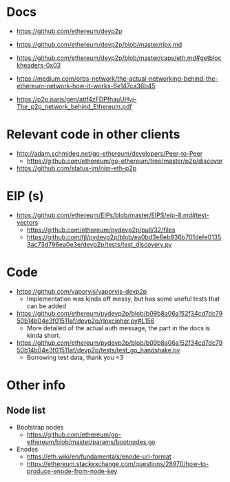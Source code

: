 
# Docs
- https://github.com/ethereum/devp2p
- https://github.com/ethereum/devp2p/blob/master/rlpx.md
- https://github.com/ethereum/devp2p/blob/master/caps/eth.md#getblockheaders-0x03

- https://medium.com/orbs-network/the-actual-networking-behind-the-ethereum-network-how-it-works-6e147ca36b45
- https://p2p.paris/gen/attf4zFDPfhauUHyj-The_p2p_network_behind_Ethereum.pdf

# Relevant code in other clients
- http://adam.schmideg.net/go-ethereum/developers/Peer-to-Peer
    - https://github.com/ethereum/go-ethereum/tree/master/p2p/discover
- https://github.com/status-im/nim-eth-p2p


# EIP (s)
- https://github.com/ethereum/EIPs/blob/master/EIPS/eip-8.md#test-vectors
    - https://github.com/ethereum/pydevp2p/pull/32/files
    - https://github.com/fjl/pydevp2p/blob/ea0bd3e6eb836b701defe01353ac73d796ea0e3e/devp2p/tests/test_discovery.py

# Code 
- https://github.com/vaporyjs/vaporyjs-devp2p
    - Implementation was kinda off messy, but has some useful tests that can be added
- https://github.com/ethereum/pydevp2p/blob/b09b8a06a152f34cd7dc7950b14b04e3f01511af/devp2p/rlpxcipher.py#L156
    - More detailed of the actual auth message, the part in the docs is kinda short.
- https://github.com/ethereum/pydevp2p/blob/b09b8a06a152f34cd7dc7950b14b04e3f01511af/devp2p/tests/test_go_handshake.py
    - Borrowing test data, thank you <3
     
# Other info
## Node list
- Bootstrap nodes
    - https://github.com/ethereum/go-ethereum/blob/master/params/bootnodes.go
- Enodes
    - https://eth.wiki/en/fundamentals/enode-url-format
    - https://ethereum.stackexchange.com/questions/28970/how-to-produce-enode-from-node-key
